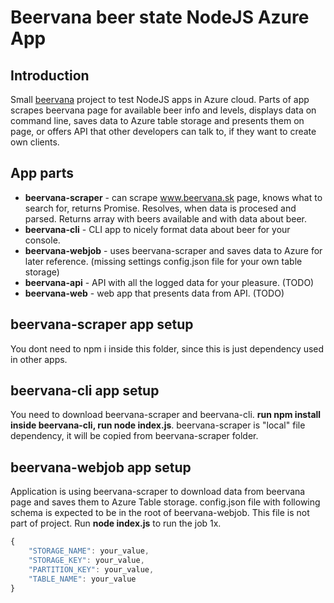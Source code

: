 # Beervana beer state NodeJS Azure App

## Introduction

Small [beervana](http://beervana.sk/) project to test NodeJS apps in Azure cloud. Parts of app scrapes beervana page for available beer info and levels, displays data on command line, saves data to Azure table storage and presents them on page, or offers API that other developers can talk to, if they want to create own clients.

## App parts

- **beervana-scraper** - can scrape www.beervana.sk page, knows what to search for, returns Promise. Resolves, when data is procesed and parsed. Returns array with beers available and with data about beer.
- **beervana-cli** - CLI app to nicely format data about beer for your console.
- **beervana-webjob** - uses beervana-scraper and saves data to Azure for later reference. (missing settings config.json file for your own table storage)
- **beervana-api** - API with all the logged data for your pleasure. (TODO)
- **beervana-web** - web app that presents data from API. (TODO)

## beervana-scraper app setup

You dont need to npm i inside this folder, since this is just dependency used in other apps.

## beervana-cli app setup

You need to download beervana-scraper and beervana-cli. **run npm install inside beervana-cli, run node index.js**. beervana-scraper is "local" file dependency, it will be copied from beervana-scraper folder.

## beervana-webjob app setup

Application is using beervana-scraper to download data from beervana page and saves them to Azure Table storage. config.json file with following schema is expected to be in the root of beervana-webjob. This file is not part of project. Run **node index.js** to run the job 1x.

```javascript
{
    "STORAGE_NAME": your_value,
    "STORAGE_KEY": your_value,
    "PARTITION_KEY": your_value,
    "TABLE_NAME": your_value
}
```